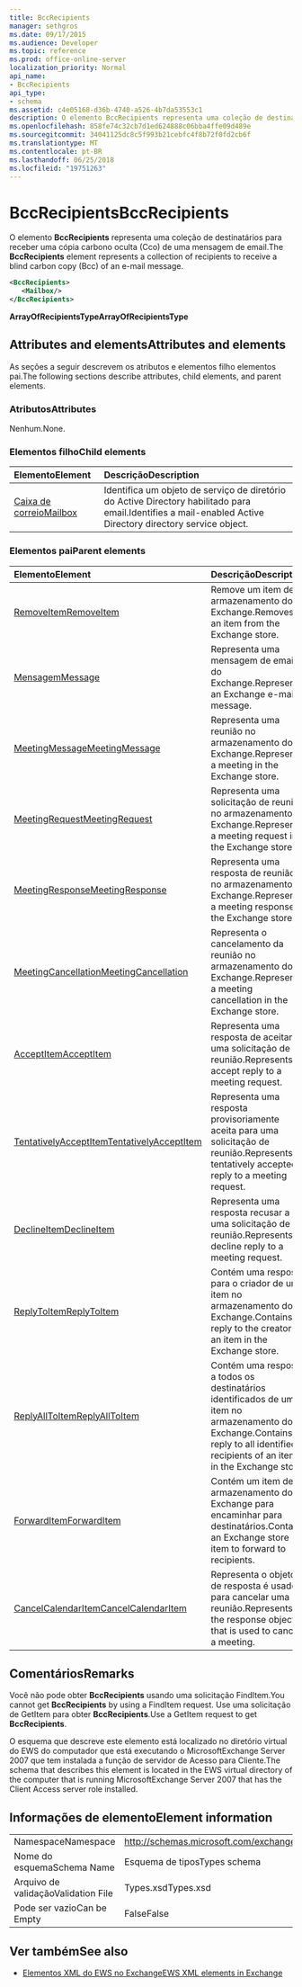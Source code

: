 ```yaml
---
title: BccRecipients
manager: sethgros
ms.date: 09/17/2015
ms.audience: Developer
ms.topic: reference
ms.prod: office-online-server
localization_priority: Normal
api_name:
- BccRecipients
api_type:
- schema
ms.assetid: c4e05168-d36b-4740-a526-4b7da53553c1
description: O elemento BccRecipients representa uma coleção de destinatários para receber uma cópia carbono oculta (Cco) de uma mensagem de email.
ms.openlocfilehash: 858fe74c32cb7d1ed624888c06bba4ffe09d489e
ms.sourcegitcommit: 34041125dc8c5f993b21cebfc4f8b72f0fd2cb6f
ms.translationtype: MT
ms.contentlocale: pt-BR
ms.lasthandoff: 06/25/2018
ms.locfileid: "19751263"
---
```

# <a name="bccrecipients"></a><span data-ttu-id="67767-103">BccRecipients</span><span class="sxs-lookup"><span data-stu-id="67767-103">BccRecipients</span></span>

<span data-ttu-id="67767-104">O elemento **BccRecipients** representa uma coleção de destinatários para receber uma cópia carbono oculta (Cco) de uma mensagem de email.</span><span class="sxs-lookup"><span data-stu-id="67767-104">The **BccRecipients** element represents a collection of recipients to receive a blind carbon copy (Bcc) of an e-mail message.</span></span> 
  
```xml
<BccRecipients>
   <Mailbox/>
</BccRecipients>
```

 <span data-ttu-id="67767-105">**ArrayOfRecipientsType**</span><span class="sxs-lookup"><span data-stu-id="67767-105">**ArrayOfRecipientsType**</span></span>
## <a name="attributes-and-elements"></a><span data-ttu-id="67767-106">Attributes and elements</span><span class="sxs-lookup"><span data-stu-id="67767-106">Attributes and elements</span></span>

<span data-ttu-id="67767-107">As seções a seguir descrevem os atributos e elementos filho elementos pai.</span><span class="sxs-lookup"><span data-stu-id="67767-107">The following sections describe attributes, child elements, and parent elements.</span></span>
  
### <a name="attributes"></a><span data-ttu-id="67767-108">Atributos</span><span class="sxs-lookup"><span data-stu-id="67767-108">Attributes</span></span>

<span data-ttu-id="67767-109">Nenhum.</span><span class="sxs-lookup"><span data-stu-id="67767-109">None.</span></span>
  
### <a name="child-elements"></a><span data-ttu-id="67767-110">Elementos filho</span><span class="sxs-lookup"><span data-stu-id="67767-110">Child elements</span></span>

|<span data-ttu-id="67767-111">**Elemento**</span><span class="sxs-lookup"><span data-stu-id="67767-111">**Element**</span></span>|<span data-ttu-id="67767-112">**Descrição**</span><span class="sxs-lookup"><span data-stu-id="67767-112">**Description**</span></span>|
|:-----|:-----|
|[<span data-ttu-id="67767-113">Caixa de correio</span><span class="sxs-lookup"><span data-stu-id="67767-113">Mailbox</span></span>](mailbox.md) <br/> |<span data-ttu-id="67767-114">Identifica um objeto de serviço de diretório do Active Directory habilitado para email.</span><span class="sxs-lookup"><span data-stu-id="67767-114">Identifies a mail-enabled Active Directory directory service object.</span></span>  <br/> |
   
### <a name="parent-elements"></a><span data-ttu-id="67767-115">Elementos pai</span><span class="sxs-lookup"><span data-stu-id="67767-115">Parent elements</span></span>

|<span data-ttu-id="67767-116">**Elemento**</span><span class="sxs-lookup"><span data-stu-id="67767-116">**Element**</span></span>|<span data-ttu-id="67767-117">**Descrição**</span><span class="sxs-lookup"><span data-stu-id="67767-117">**Description**</span></span>|
|:-----|:-----|
|[<span data-ttu-id="67767-118">RemoveItem</span><span class="sxs-lookup"><span data-stu-id="67767-118">RemoveItem</span></span>](removeitem.md) <br/> |<span data-ttu-id="67767-119">Remove um item de armazenamento do Exchange.</span><span class="sxs-lookup"><span data-stu-id="67767-119">Removes an item from the Exchange store.</span></span>  <br/> |
|[<span data-ttu-id="67767-120">Mensagem</span><span class="sxs-lookup"><span data-stu-id="67767-120">Message</span></span>](message-ex15websvcsotherref.md) <br/> |<span data-ttu-id="67767-121">Representa uma mensagem de email do Exchange.</span><span class="sxs-lookup"><span data-stu-id="67767-121">Represents an Exchange e-mail message.</span></span>  <br/> |
|[<span data-ttu-id="67767-122">MeetingMessage</span><span class="sxs-lookup"><span data-stu-id="67767-122">MeetingMessage</span></span>](meetingmessage.md) <br/> |<span data-ttu-id="67767-123">Representa uma reunião no armazenamento do Exchange.</span><span class="sxs-lookup"><span data-stu-id="67767-123">Represents a meeting in the Exchange store.</span></span>  <br/> |
|[<span data-ttu-id="67767-124">MeetingRequest</span><span class="sxs-lookup"><span data-stu-id="67767-124">MeetingRequest</span></span>](meetingrequest.md) <br/> |<span data-ttu-id="67767-125">Representa uma solicitação de reunião no armazenamento do Exchange.</span><span class="sxs-lookup"><span data-stu-id="67767-125">Represents a meeting request in the Exchange store.</span></span>  <br/> |
|[<span data-ttu-id="67767-126">MeetingResponse</span><span class="sxs-lookup"><span data-stu-id="67767-126">MeetingResponse</span></span>](meetingresponse.md) <br/> |<span data-ttu-id="67767-127">Representa uma resposta de reunião no armazenamento do Exchange.</span><span class="sxs-lookup"><span data-stu-id="67767-127">Represents a meeting response in the Exchange store.</span></span>  <br/> |
|[<span data-ttu-id="67767-128">MeetingCancellation</span><span class="sxs-lookup"><span data-stu-id="67767-128">MeetingCancellation</span></span>](meetingcancellation.md) <br/> |<span data-ttu-id="67767-129">Representa o cancelamento da reunião no armazenamento do Exchange.</span><span class="sxs-lookup"><span data-stu-id="67767-129">Represents a meeting cancellation in the Exchange store.</span></span>  <br/> |
|[<span data-ttu-id="67767-130">AcceptItem</span><span class="sxs-lookup"><span data-stu-id="67767-130">AcceptItem</span></span>](acceptitem.md) <br/> |<span data-ttu-id="67767-131">Representa uma resposta de aceitar a uma solicitação de reunião.</span><span class="sxs-lookup"><span data-stu-id="67767-131">Represents an accept reply to a meeting request.</span></span>  <br/> |
|[<span data-ttu-id="67767-132">TentativelyAcceptItem</span><span class="sxs-lookup"><span data-stu-id="67767-132">TentativelyAcceptItem</span></span>](tentativelyacceptitem.md) <br/> |<span data-ttu-id="67767-133">Representa uma resposta provisoriamente aceita para uma solicitação de reunião.</span><span class="sxs-lookup"><span data-stu-id="67767-133">Represents a tentatively accepted reply to a meeting request.</span></span>  <br/> |
|[<span data-ttu-id="67767-134">DeclineItem</span><span class="sxs-lookup"><span data-stu-id="67767-134">DeclineItem</span></span>](declineitem.md) <br/> |<span data-ttu-id="67767-135">Representa uma resposta recusar a uma solicitação de reunião.</span><span class="sxs-lookup"><span data-stu-id="67767-135">Represents a decline reply to a meeting request.</span></span>  <br/> |
|[<span data-ttu-id="67767-136">ReplyToItem</span><span class="sxs-lookup"><span data-stu-id="67767-136">ReplyToItem</span></span>](replytoitem.md) <br/> |<span data-ttu-id="67767-137">Contém uma resposta para o criador de um item no armazenamento do Exchange.</span><span class="sxs-lookup"><span data-stu-id="67767-137">Contains a reply to the creator of an item in the Exchange store.</span></span>  <br/> |
|[<span data-ttu-id="67767-138">ReplyAllToItem</span><span class="sxs-lookup"><span data-stu-id="67767-138">ReplyAllToItem</span></span>](replyalltoitem.md) <br/> |<span data-ttu-id="67767-139">Contém uma resposta a todos os destinatários identificados de um item no armazenamento do Exchange.</span><span class="sxs-lookup"><span data-stu-id="67767-139">Contains a reply to all identified recipients of an item in the Exchange store.</span></span>  <br/> |
|[<span data-ttu-id="67767-140">ForwardItem</span><span class="sxs-lookup"><span data-stu-id="67767-140">ForwardItem</span></span>](forwarditem.md) <br/> |<span data-ttu-id="67767-141">Contém um item de armazenamento do Exchange para encaminhar para destinatários.</span><span class="sxs-lookup"><span data-stu-id="67767-141">Contains an Exchange store item to forward to recipients.</span></span>  <br/> |
|[<span data-ttu-id="67767-142">CancelCalendarItem</span><span class="sxs-lookup"><span data-stu-id="67767-142">CancelCalendarItem</span></span>](cancelcalendaritem.md) <br/> |<span data-ttu-id="67767-143">Representa o objeto de resposta é usado para cancelar uma reunião.</span><span class="sxs-lookup"><span data-stu-id="67767-143">Represents the response object that is used to cancel a meeting.</span></span>  <br/> |
   
## <a name="remarks"></a><span data-ttu-id="67767-144">Comentários</span><span class="sxs-lookup"><span data-stu-id="67767-144">Remarks</span></span>

<span data-ttu-id="67767-145">Você não pode obter **BccRecipients** usando uma solicitação FindItem.</span><span class="sxs-lookup"><span data-stu-id="67767-145">You cannot get **BccRecipients** by using a FindItem request.</span></span> <span data-ttu-id="67767-146">Use uma solicitação de GetItem para obter **BccRecipients**.</span><span class="sxs-lookup"><span data-stu-id="67767-146">Use a GetItem request to get **BccRecipients**.</span></span>
  
<span data-ttu-id="67767-147">O esquema que descreve este elemento está localizado no diretório virtual do EWS do computador que está executando o MicrosoftExchange Server 2007 que tem instalada a função de servidor de Acesso para Cliente.</span><span class="sxs-lookup"><span data-stu-id="67767-147">The schema that describes this element is located in the EWS virtual directory of the computer that is running MicrosoftExchange Server 2007 that has the Client Access server role installed.</span></span>
  
## <a name="element-information"></a><span data-ttu-id="67767-148">Informações de elemento</span><span class="sxs-lookup"><span data-stu-id="67767-148">Element information</span></span>

|||
|:-----|:-----|
|<span data-ttu-id="67767-149">Namespace</span><span class="sxs-lookup"><span data-stu-id="67767-149">Namespace</span></span>  <br/> |http://schemas.microsoft.com/exchange/services/2006/types  <br/> |
|<span data-ttu-id="67767-150">Nome do esquema</span><span class="sxs-lookup"><span data-stu-id="67767-150">Schema Name</span></span>  <br/> |<span data-ttu-id="67767-151">Esquema de tipos</span><span class="sxs-lookup"><span data-stu-id="67767-151">Types schema</span></span>  <br/> |
|<span data-ttu-id="67767-152">Arquivo de validação</span><span class="sxs-lookup"><span data-stu-id="67767-152">Validation File</span></span>  <br/> |<span data-ttu-id="67767-153">Types.xsd</span><span class="sxs-lookup"><span data-stu-id="67767-153">Types.xsd</span></span>  <br/> |
|<span data-ttu-id="67767-154">Pode ser vazio</span><span class="sxs-lookup"><span data-stu-id="67767-154">Can be Empty</span></span>  <br/> |<span data-ttu-id="67767-155">False</span><span class="sxs-lookup"><span data-stu-id="67767-155">False</span></span>  <br/> |
   
## <a name="see-also"></a><span data-ttu-id="67767-156">Ver também</span><span class="sxs-lookup"><span data-stu-id="67767-156">See also</span></span>



- [<span data-ttu-id="67767-157">Elementos XML do EWS no Exchange</span><span class="sxs-lookup"><span data-stu-id="67767-157">EWS XML elements in Exchange</span></span>](ews-xml-elements-in-exchange.md)

